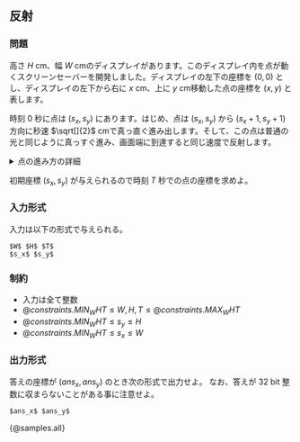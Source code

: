 ## 反射

### 問題
高さ $H$ cm、幅 $W$ cmのディスプレイがあります。このディスプレイ内を点が動くスクリーンセーバーを開発しました。ディスプレイの左下の座標を $(0, 0)$ とし、ディスプレイの左下から右に $x$ cm、上に $y$ cm移動した点の座標を $(x, y)$ と表します。

時刻 $0$ 秒に点は $(s_x, s_y)$ にあります。はじめ、点は $(s_x, s_y)$ から $(s_x + 1, s_y + 1)$ 方向に秒速 $\sqrt[]{2}$ cmで真っ直ぐ進み出します。そして、この点は普通の光と同じように真っすぐ進み、画面端に到達すると同じ速度で反射します。

<details><summary>点の進み方の詳細</summary>

点は**移動方向** $(a, b)$ というパラメータを持っているとします。時刻 $0$ 秒のときの移動方向は $(1, 1)$ です。
時刻 $t$ 秒に点が $(x_t, y_t)$ にあるとき、時刻 $t + 0.5$ 秒に点は以下のように移動します。  

1. 点を $(x_t + a, y_t + b)$ に移動させる
2. $x_t + a = 0$ もしくは $x_t + a = W$ のとき、移動方向の $a$ に $-1$ をかける
2. $y_t + b = 0$ もしくは $y_t + b = H$ のとき、移動方向の $b$ に $-1$ をかける
</details>

初期座標 $(s_x, s_y)$ が与えられるので時刻 $T$ 秒での点の座標を求めよ。

### 入力形式
入力は以下の形式で与えられる。

```
$W$ $H$ $T$
$s_x$ $s_y$
```

### 制約

- 入力は全て整数
- ${@constraints.MIN_WHT} \leq W, H, T \leq {@constraints.MAX_WHT}$
- ${@constraints.MIN_WHT} \leq s_y \leq H$
- ${@constraints.MIN_WHT} \leq s_x \leq W$


### 出力形式

答えの座標が $(ans_x, ans_y)$ のとき次の形式で出力せよ。
なお、答えが $32$ bit 整数に収まらないことがある事に注意せよ。

```
$ans_x$ $ans_y$
```

{@samples.all}
